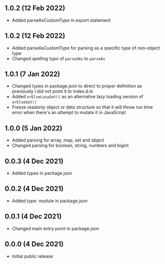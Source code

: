 ## 1.0.2 (12 Feb 2022)

* Added parseAsCustomType in export statement

## 1.0.2 (12 Feb 2022)

* Added parseAsCustomType for parsing as a specific type of non-object type
* Changed spelling typo of `parsedAs` to `parseAs` 

## 1.0.1 (7 Jan 2022)

* Changed types in package.json to direct to proper definition as previously I did not point it to index.d.ts
* Added `orElseLazyGet()` as an alternative lazy loading version of `orElseGet()`
* Freeze readonly object or data structure so that it will throw run time error when there's an attempt to mutate it in JavaScript

## 1.0.0 (5 Jan 2022)

* Added parsing for array, map, set and object
* Changed parsing for boolean, string, numbers and bigint

## 0.0.3 (4 Dec 2021)

* Added types in package.json 

## 0.0.2 (4 Dec 2021)

* Added type: module in package.json

## 0.0.1 (4 Dec 2021)

* Changed main entry point in package.json  

## 0.0.0 (4 Dec 2021)

* Initial public release
